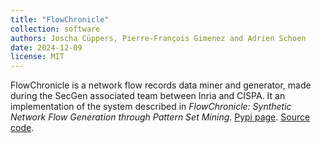 ```yaml
---
title: "FlowChronicle"
collection: software
authors: Joscha Cüppers, Pierre-François Gimenez and Adrien Schoen
date: 2024-12-09
license: MIT
---
```


FlowChronicle is a network flow records data miner and generator, made during the SecGen associated team between Inria and CISPA. It an implementation of the system described in _FlowChronicle: Synthetic Network Flow Generation through Pattern Set Mining_. [Pypi page](https://pypi.org/project/flowchronicle/). [Source code](https://github.com/FosR-project/FlowChronicle).
